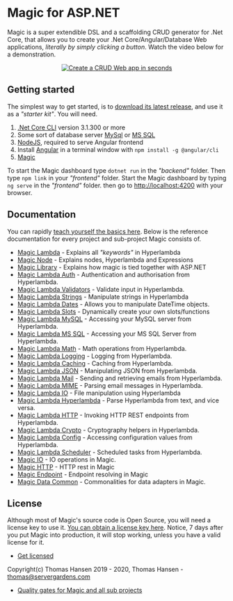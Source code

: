 
# Magic for ASP.NET

Magic is a super extendible DSL and a scaffolding CRUD generator for .Net Core, that allows you to create your
.Net Core/Angular/Database Web applications, _literally by simply clicking a button_. Watch the video below for a demonstration.

<p align="center">
<a href="https://www.youtube.com/watch?v=8xO9H-2Fejc">
<img alt="Create a CRUD Web app in seconds" title="Create a CRUD Web app in seconds" src="https://servergardens.files.wordpress.com/2020/01/magic-video-screenshot.png" />
</a>
</p>

## Getting started

The simplest way to get started, is to [download its latest release](https://github.com/polterguy/magic/releases),
and use it as a _"starter kit"_. You will need.

1. [.Net Core CLI](https://dotnet.microsoft.com/download) version 3.1.300 or more
2. Some sort of database server [MySql](https://dev.mysql.com/downloads/mysql/) or [MS SQL](https://www.microsoft.com/en-us/sql-server/sql-server-editions-express)
3. [NodeJS](https://nodejs.org/en/download/), required to serve Angular frontend
4. Install [Angular](https://angular.io/guide/setup-local) in a terminal window with `npm install -g @angular/cli`
5. [Magic](https://github.com/polterguy/magic/releases)

To start the Magic dashboard type `dotnet run` in the _"backend"_ folder. Then type `npm link` in your
_"frontend"_ folder. Start the Magic dashboard by typing `ng serve` in the _"frontend"_ folder. then go to
[http://localhost:4200](http://localhost:4200) with your browser.

## Documentation

You can rapidly [teach yourself the basics here](https://polterguy.github.io). Below is the reference documentation
for every project and sub-project Magic consists of.

* [Magic Lambda](https://github.com/polterguy/magic.lambda) - Explains all _"keywords"_ in Hyperlambda
* [Magic Node](https://github.com/polterguy/magic.node) - Explains nodes, Hyperlambda and Expressions
* [Magic Library](https://github.com/polterguy/magic.library) - Explains how magic is tied together with ASP.NET
* [Magic Lambda Auth](https://github.com/polterguy/magic.lambda.auth) - Authentication and authorisation from Hyperlambda.
* [Magic Lambda Validators](https://github.com/polterguy/magic.lambda.validators) - Validate input in Hyperlambda.
* [Magic Lambda Strings](https://github.com/polterguy/magic.lambda.strings) - Manipulate strings in Hyperlambda
* [Magic Lambda Dates](https://github.com/polterguy/magic.lambda.dates) - Allows you to manipulate DateTime objects.
* [Magic Lambda Slots](https://github.com/polterguy/magic.lambda.slots) - Dynamically create your own slots/functions
* [Magic Lambda MySQL](https://github.com/polterguy/magic.lambda.mysql) - Accessing your MySQL server from Hyperlambda.
* [Magic Lambda MS SQL](https://github.com/polterguy/magic.lambda.mssql) - Accessing your MS SQL Server from Hyperlambda.
* [Magic Lambda Math](https://github.com/polterguy/magic.lambda.math) - Math operations from Hyperlambda.
* [Magic Lambda Logging](https://github.com/polterguy/magic.lambda.logging) - Logging from Hyperlambda.
* [Magic Lambda Caching](https://github.com/polterguy/magic.lambda.caching) - Caching from Hyperlambda.
* [Magic Lambda JSON](https://github.com/polterguy/magic.lambda.json) - Manipulating JSON from Hyperlambda.
* [Magic Lambda Mail](https://github.com/polterguy/magic.lambda.mail) - Sending and retrieving emails from Hyperlambda.
* [Magic Lambda MIME](https://github.com/polterguy/magic.lambda.mime) - Parsing email messages in Hyperlambda.
* [Magic Lambda IO](https://github.com/polterguy/magic.lambda.io) - File manipulation using Hyperlambda
* [Magic Lambda Hyperlambda](https://github.com/polterguy/magic.lambda.hyperlambda) - Parse Hyperlambda from text, and vice versa.
* [Magic Lambda HTTP](https://github.com/polterguy/magic.lambda.http) - Invoking HTTP REST endpoints from Hyperlambda.
* [Magic Lambda Crypto](https://github.com/polterguy/magic.lambda.crypto) - Cryptography helpers in Hyperlambda.
* [Magic Lambda Config](https://github.com/polterguy/magic.lambda.config) - Accessing configuration values from Hyperlambda.
* [Magic Lambda Scheduler](https://github.com/polterguy/magic.lambda.scheduler) - Scheduled tasks from Hyperlambda.
* [Magic IO](https://github.com/polterguy/magic.io) - IO operations in Magic.
* [Magic HTTP](https://github.com/polterguy/magic.http) - HTTP rest in Magic
* [Magic Endpoint](https://github.com/polterguy/magic.endpoint) - Endpoint resolving in Magic
* [Magic Data Common](https://github.com/polterguy/magic.data.common) - Commonalities for data adapters in Magic.

## License

Although most of Magic's source code is Open Source, you will need a license key to use it.
[You can obtain a license key here](https://servergardens.com/buy/).
Notice, 7 days after you put Magic into production, it will stop working, unless you have a valid
license for it.

* [Get licensed](https://servergardens.com/buy/)

Copyright(c) Thomas Hansen 2019 - 2020, Thomas Hansen - thomas@servergardens.com

* [Quality gates for Magic and all sub projects](QUALITY.md)
